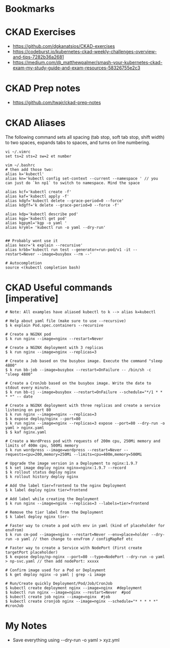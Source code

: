 # Bookmarks


# CKAD Exercises
- https://github.com/dgkanatsios/CKAD-exercises
- https://codeburst.io/kubernetes-ckad-weekly-challenges-overview-and-tips-7282b36a2681
- https://medium.com/@_matthewpalmer/smash-your-kubernetes-ckad-exam-my-study-guide-and-exam-resources-58326755e2c3


# CKAD Prep notes
- https://github.com/twajr/ckad-prep-notes


# CKAD Aliases
The following command sets all spacing (tab stop, soft tab stop, shift width) to two spaces, expands tabs to spaces, and turns on line numbering.
```
vi ~/.vimrc
set ts=2 sts=2 sw=2 et number

vim ~/.bashrc
# then add those two:
alias k='kubectl'
alias kn='kubectl config set-context --current --namespace ' // you can just do `kn np1` to switch to namespace. Mind the space

alias kcf='kubectl create -f'
alias kaf='kubectl apply -f'
alias kdgf='kubectl delete --grace-period=0 --force'
alias kdgff='k delete --grace-period=0 --force -f'

alias kdp='kubectl describe pod'
alias kgp='kubectl get pod'
alias kgpyml='kgp -o yaml '
alias kryml= 'kubectl run -o yaml --dry-run'


## Probably wont use it
alias kexr='k explain --recursive'
alias krbb='kubectl run test --generator=run-pod/v1 -it --restart=Never --image=busybox --rm --'

# Autocompletion
source <(kubectl completion bash)

```

# CKAD Useful commands [imperative]
```
# Note: All examples have aliased kubectl to k --> alias k=kubectl

# Help about yaml file (make sure to use --recursive)
$ k explain Pod.spec.containers --recursive

# Create a NGINX pod
$ k run nginx --image=nginx --restart=Never

# Create a NGINX deployment with 3 replicas
$ k run nginx --image=nginx --replicas=3

# Create a Job based on the busybox image. Execute the command "sleep 4800"
$ k run bb-job --image=busybox --restart=OnFailure -- /bin/sh -c "sleep 4800"

# Create a CronJob based on the busybox image. Write the date to stdout every minute.
$ k run bb-cj --image=busybox --restart=OnFailure --schedule="*/1 * * * *" -- date

# Create a NGINX deployment with three replicas and create a service listening on port 80
$ k run nginx --image=nginx --replicas=3
$ k expose deploy/nginx --port=80
$ k run nginx --image=nginx --replicas=3 expose --port=80 --dry-run -o yaml > nginx.yaml
$ $ kaf nginx.yaml

# Create a WordPress pod with requests of 200m cpu, 250Mi memory and limits of 400m cpu, 500Mi memory
$ k run wordpress --image=wordpress --restart=Never --requests=cpu=200,memory=250Mi --limits=cpu=400m,memory=500Mi

# Upgrade the image version in a Deployment to nginx:1.9.7
$ k set image deploy nginx nginx=nginx:1.9.7 --record
$ k rollout status deploy nginx
$ k rollout history deploy nginx

# Add the label tier=frontend to the nginx Deployment
$ k label deploy nginx tier=frontend

# Add label while creating the Deployment
$ k run nginx --image=nginx --replicas=3 --labels=tier=frontend

# Remove the tier label from the Deployment
$ k label deploy nginx tier-

# Faster way to create a pod with env in yaml (kind of placeholder for envFrom)
$ k run cm-pod --image=nginx --restart=Never --env=place=holder --dry-run -o yaml // then change to envFrom / configMapRef etc

# Faster way to create a Service with NodePort (First create targetPort placeholder)
$ k expose deploy/np-nginx --port=80 --type=NodePort --dry-run -o yaml > np-svc.yaml // then add nodePort: xxxxx

# Confirm image used for a Pod or Deployment
$ k get deploy nginx -o yaml | grep -i image

# Run/Create quickly Deployment/Pod/Job/CronJob
$ kubectl create deployment nginx --image=nginx  #deployment
$ kubectl run nginx --image=nginx --restart=Never  #pod
$ kubectl create job nginx --image=nginx  #job
$ kubectl create cronjob nginx --image=nginx --schedule="* * * * *"  #cronJob
```


# My Notes
- Save everything using --dry-run -o yaml > xyz.yml